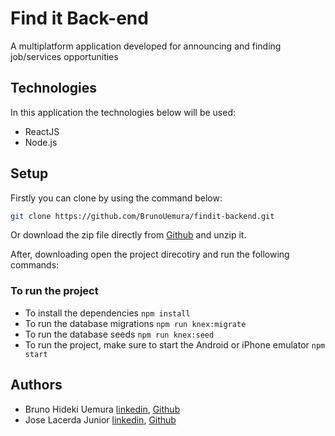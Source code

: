 # Find it Back-end

A multiplatform application developed for announcing and finding job/services opportunities

## Technologies

In this application the technologies below will be used:

- ReactJS
- Node.js

## Setup

Firstly you can clone by using the command below:

```bash
git clone https://github.com/BrunoUemura/findit-backend.git
```

Or download the zip file directly from [Github](https://github.com/BrunoUemura/findit-backend.git) and unzip it.

After, downloading open the project direcotiry and run the following commands:

### To run the project

- To install the dependencies `npm install`
- To run the database migrations `npm run knex:migrate`
- To run the database seeds `npm run knex:seed`
- To run the project, make sure to start the Android or iPhone emulator `npm start`

## Authors

- Bruno Hideki Uemura [linkedin](https://www.linkedin.com/in/bruno-hideki-uemura-918589139/), [Github](https://github.com/BrunoUemura)
- Jose Lacerda Junior [linkedin](https://www.linkedin.com/in/jos%C3%A9-lacerdajr98/), [Github](https://github.com/joselacerdajunior)
